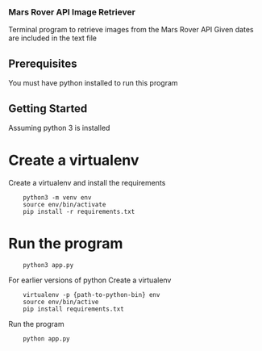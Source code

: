 ### Mars Rover API Image Retriever
Terminal program to retrieve images from the Mars Rover API
Given dates are included in the text file

## Prerequisites
You must have python installed to run this program

## Getting Started
Assuming python 3 is installed

# Create a virtualenv
Create a virtualenv and install the requirements
```
    python3 -m venv env
    source env/bin/activate
    pip install -r requirements.txt
```

# Run the program
```
    python3 app.py
```

For earlier versions of python
Create a virtualenv
```
    virtualenv -p {path-to-python-bin} env
    source env/bin/active
    pip install requirements.txt
```

Run the program
```
    python app.py
```